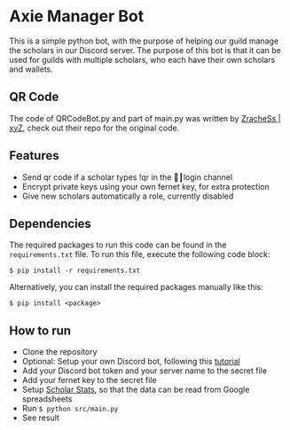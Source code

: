 # Axie Manager Bot
This is a simple python bot, with the purpose of helping our guild manage the scholars in our Discord server.
The purpose of this bot is that it can be used for guilds with multiple scholars, who each have their own scholars and wallets. 

## QR Code
The code of QRCodeBot.py and part of main.py was written by [ZracheSs | xyZ](https://github.com/ZracheSs-xyZ), check out their repo for the original code.

## Features
- Send qr code if a scholar types !qr in the 🤖┃login channel
- Encrypt private keys using your own fernet key, for extra protection
- Give new scholars automatically a role, currently disabled

## Dependencies
The required packages to run this code can be found in the `requirements.txt` file. To run this file, execute the following code block:
```
$ pip install -r requirements.txt 
```
Alternatively, you can install the required packages manually like this:
```
$ pip install <package>
```

## How to run
- Clone the repository
- Optional: Setup your own Discord bot, following this [tutorial](https://realpython.com/how-to-make-a-discord-bot-python/)
- Add your Discord bot token and your server name to the secret file
- Add your fernet key to the secret file
- Setup [Scholar Stats](https://github.com/StephanAkkerman/Scholar_Stats), so that the data can be read from Google spreadsheets
- Run `$ python src/main.py`
- See result
